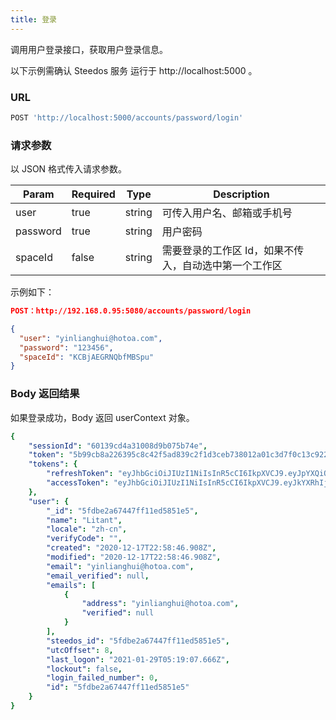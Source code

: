```yaml
---
title: 登录
---
```


调用用户登录接口，获取用户登录信息。

以下示例需确认 Steedos 服务 运行于 http://localhost:5000 。

### URL

```js
POST 'http://localhost:5000/accounts/password/login'
```

### 请求参数

以 JSON 格式传入请求参数。

|  Param   |  Required   | Type  | Description  |
|  ----  |  ----  |  ----  |  ----  |
|  user   | true  | string | 可传入用户名、邮箱或手机号 |
|  password   | true  | string | 用户密码 |
|  spaceId   | false  | string | 需要登录的工作区 Id，如果不传入，自动选中第一个工作区 |

示例如下：

```json
POST：http://192.168.0.95:5080/accounts/password/login

{
  "user": "yinlianghui@hotoa.com",
  "password": "123456",
  "spaceId": "KCBjAEGRNQbfMBSpu"
}
```

### Body 返回结果

如果登录成功，Body 返回 userContext 对象。

```yaml
{
    "sessionId": "60139cd4a31008d9b075b74e",
    "token": "5b99cb8a226395c8c42f5ad839c2f1d3ceb738012a01c3d7f0c13c922a2969c911ac40d6ad8085cdecabf1",
    "tokens": {
        "refreshToken": "eyJhbGciOiJIUzI1NiIsInR5cCI6IkpXVCJ9.eyJpYXQiOjE2MTE4OTgwNjgsImV4cCI6MTYxMjUwMjg2OH0.gvHgtZ45J4UwgAA7UMPNnIvT9YqgE1s6DzpA3urz7_I",
        "accessToken": "eyJhbGciOiJIUzI1NiIsInR5cCI6IkpXVCJ9.eyJkYXRhIjp7InRva2VuIjoiNWI5OWNiOGEyMjYzOTVjOGM0MmY1YWQ4MzljMmYxZDNjZWI3MzgwMTJhMDFjM2Q3ZjBjMTNjOTIyYTI5NjljOTExYWM0MGQ2YWQ4MDg1Y2RlY2FiZjEiLCJpc0ltcGVyc29uYXRlZCI6ZmFsc2UsInVzZXJJZCI6IjVmZGJlMmE2NzQ0N2ZmMTFlZDU4NTFlNSJ9LCJpYXQiOjE2MTE4OTgwNjgsImV4cCI6MTYxOTY3NDA2OH0.MFvxalr2DA3AS39Ehstq4x_4rpm66Uhxgs2tv449nyM"
    },
    "user": {
        "_id": "5fdbe2a67447ff11ed5851e5",
        "name": "Litant",
        "locale": "zh-cn",
        "verifyCode": "",
        "created": "2020-12-17T22:58:46.908Z",
        "modified": "2020-12-17T22:58:46.908Z",
        "email": "yinlianghui@hotoa.com",
        "email_verified": null,
        "emails": [
            {
                "address": "yinlianghui@hotoa.com",
                "verified": null
            }
        ],
        "steedos_id": "5fdbe2a67447ff11ed5851e5",
        "utcOffset": 8,
        "last_logon": "2021-01-29T05:19:07.666Z",
        "lockout": false,
        "login_failed_number": 0,
        "id": "5fdbe2a67447ff11ed5851e5"
    }
}
```
